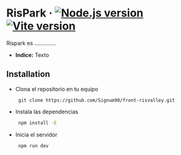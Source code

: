 # RisPark &middot; [![Node.js version](https://img.shields.io/badge/node-16.19.0-green.svg)](https://nodejs.org/download/release/v16.19.0/) [![Vite version](https://img.shields.io/badge/vite-5.0.8-blue.svg)](https://www.npmjs.com/package/vite)

Rispark es ..............

* **Indice:** Texto  
## Installation

* Clona el repositorio en tu equipo
  
  ```git
   git clone https://github.com/Signum90/front-risvalley.git
  ```
* Instala las dependencias
  
  ```bash
   npm install -E
  ```

* Inicia el servidor

  ```bash
   npm run dev
  ```
